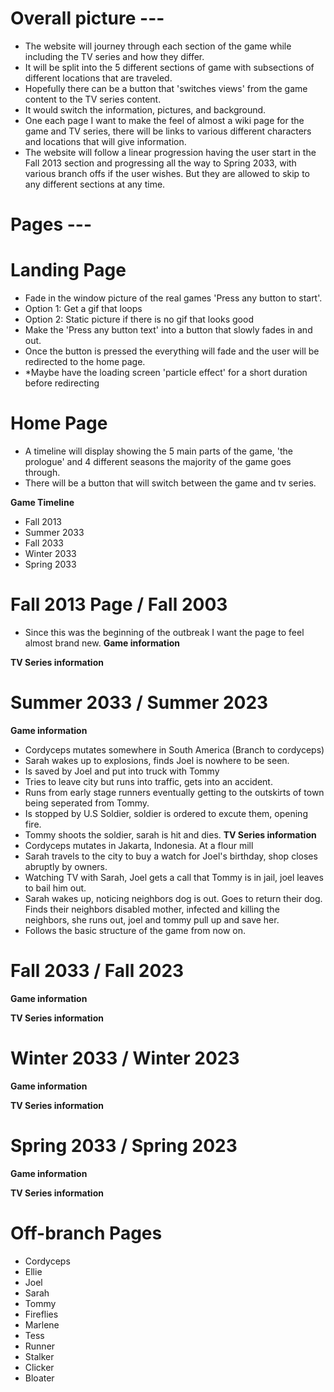 # Overall picture ---
- The website will journey through each section of the game while including the TV series and how they differ.
- It will be split into the 5 different sections of game with subsections of different locations that are traveled.
- Hopefully there can be a button that 'switches views' from the game content to the TV series content.
- It would switch the information, pictures, and background.
- One each page I want to make the feel of almost a wiki page for the game and TV series, there will be links to various different characters and locations that will give information.
- The website will follow a linear progression having the user start in the Fall 2013 section and progressing all the way to Spring 2033, with various branch offs if the user wishes. But they are allowed to skip to any different sections at any time.

# Pages ---
# Landing Page
- Fade in the window picture of the real games 'Press any button to start'.
- Option 1: Get a gif that loops
- Option 2: Static picture if there is no gif that looks good
- Make the 'Press any button text' into a button that slowly fades in and out.
- Once the button is pressed the everything will fade and the user will be redirected to the home page. 
- *Maybe have the loading screen 'particle effect' for a short duration before redirecting

# Home Page
- A timeline will display showing the 5 main parts of the game, 'the prologue' and 4 different seasons the majority of the game goes through. 
- There will be a button that will switch between the game and tv series.

**Game Timeline**
- Fall 2013
- Summer 2033
- Fall 2033
- Winter 2033
- Spring 2033

# Fall 2013 Page / Fall 2003
- Since this was the beginning of the outbreak I want the page to feel almost brand new.
**Game information**

**TV Series information**

# Summer 2033 / Summer 2023
**Game information**
- Cordyceps mutates somewhere in South America (Branch to cordyceps)
- Sarah wakes up to explosions, finds Joel is nowhere to be seen.
- Is saved by Joel and put into truck with Tommy
- Tries to leave city but runs into traffic, gets into an accident.
- Runs from early stage runners eventually getting to the outskirts of town being seperated from Tommy.
- Is stopped by U.S Soldier, soldier is ordered to excute them, opening fire.
- Tommy shoots the soldier, sarah is hit and dies.
**TV Series information**
- Cordyceps mutates in Jakarta, Indonesia. At a flour mill
- Sarah travels to the city to buy a watch for Joel's birthday, shop closes abruptly by owners.
- Watching TV with Sarah, Joel gets a call that Tommy is in jail, joel leaves to bail him out.
- Sarah wakes up, noticing neighbors dog is out. Goes to return their dog. Finds their neighbors disabled mother, infected and killing the neighbors, she runs out, joel and tommy pull up and save her.
- Follows the basic structure of the game from now on.

# Fall 2033 / Fall 2023
**Game information**

**TV Series information**

# Winter 2033 / Winter 2023
**Game information**

**TV Series information**

# Spring 2033 / Spring 2023
**Game information**

**TV Series information**

# Off-branch Pages
- Cordyceps
- Ellie
- Joel
- Sarah
- Tommy
- Fireflies
- Marlene
- Tess
- Runner
- Stalker
- Clicker
- Bloater